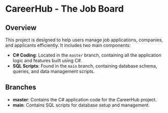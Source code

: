 # CareerHub - The Job Board

## Overview
This project is designed to help users manage job applications, companies, and applicants efficiently. It includes two main components:
- **C# Coding**: Located in the `master` branch, containing all the application logic and features built using C#.
- **SQL Scripts**: Found in the `main` branch, containing database schema, queries, and data management scripts.

## Branches
- **master**: Contains the C# application code for the CareerHub project.
- **main**: Contains SQL scripts for database setup and management.

